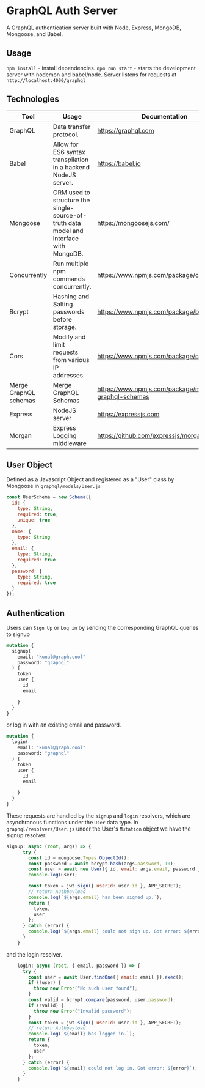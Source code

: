 # GraphQL Auth Server

A GraphQL authentication server built with Node, Express, MongoDB, Mongoose, and Babel.

## Usage

`npm install` - install dependencies.
`npm run start` - starts the development server with nodemon and babel/node.
Server listens for requests at `http://localhost:4000/graphql`

## Technologies


| Tool                  | Usage                                                                                   | Documentation                                       |
| --------------------- | --------------------------------------------------------------------------------------- | --------------------------------------------------- |
| GraphQL               | Data transfer protocol.                                                                 | https://graphql.com                                 |
| Babel                 | Allow for ES6 syntax transpilation in a backend NodeJS server.                          | https://babel.io                                    |
| Mongoose              | ORM used to structure the single-source-of-truth data model and interface with MongoDB. | https://mongoosejs.com/                             |
| Concurrently          | Run multiple npm commands concurrently.                                                 | https://www.npmjs.com/package/concurrently          |
| Bcrypt                | Hashing and Salting passwords before storage.                                           | https://www.npmjs.com/package/bcrypt                |
| Cors                  | Modify and limit requests from various IP addresses.                                    | https://www.npmjs.com/package/cors                  |
| Merge GraphQL schemas | Merge GraphQL Schemas                                                                   | https://www.npmjs.com/package/merge-graphql-schemas |
| Express               | NodeJS server                                                                           | https://expressjs.com                               |
| Morgan                | Express Logging middleware                                                              | https://github.com/expressjs/morgan                 |



## User Object
Defined as a Javascript Object and registered as a "User" class by Mongoose in `graphql/models/User.js`

```javascript
const UserSchema = new Schema({
  id: {
    type: String,
    required: true,
    unique: true
  },
  name: {
    type: String
  },
  email: {
    type: String,
    required: true
  },
  password: {
    type: String,
    required: true
  }
});
```

## Authentication 

Users can `Sign Up` or `Log in` by sending the corresponding GraphQL queries to signup 
```graphql
mutation {
  signup(
    email: "kunal@graph.cool"
    password: "graphql"
  ) {
    token
    user {
      id
      email

    }
  }
}
```

or log in with an existing email and password.

```graphql
mutation {
  login(
    email: "kunal@graph.cool"
    password: "graphql"
  ) {
    token
    user {
      id
      email

    }
  }
}
```

These requests are handled by the `signup` and `login` resolvers, which are asynchronous functions under the `User` data type. In `graphql/resolvers/User.js` under the User's `Mutation` object we have the signup resolver.

```javascript
signup: async (root, args) => {
      try {
        const id = mongoose.Types.ObjectId();
        const password = await bcrypt.hash(args.password, 10);
        const user = await new User({ id, email: args.email, password }).save();
        console.log(user);

        const token = jwt.sign({ userId: user.id }, APP_SECRET);
        // return Authpayload
        console.log(`${args.email} has been signed up.`);
        return {
          token,
          user
        };
      } catch (error) {
        console.log(`${args.email} could not sign up. Got error: ${error}`);
      }
    }
```

and the login resolver.


```javascript 
    login: async (root, { email, password }) => {
      try {
        const user = await User.findOne({ email: email }).exec();
        if (!user) {
          throw new Error("No such user found");
        }
        const valid = bcrypt.compare(password, user.password);
        if (!valid) {
          throw new Error("Invalid password");
        }
        const token = jwt.sign({ userId: user.id }, APP_SECRET);
        // return Authpayload
        console.log(`${email} has logged in.`);
        return {
          token,
          user
        };
      } catch (error) {
        console.log(`${email} could not log in. Got error: ${error}`);
      }
    }
```